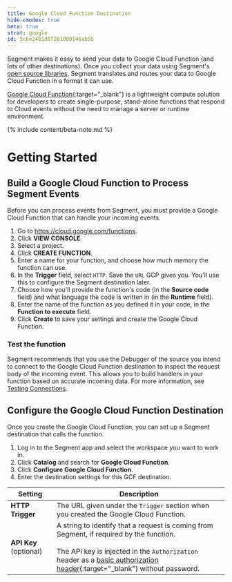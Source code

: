```yaml
---
title: Google Cloud Function Destination
hide-cmodes: true
beta: true
strat: google
id: 5cbe24b1d07261000146ab55
---
```

Segment makes it easy to send your data to Google Cloud Function (and lots of other destinations). Once you collect your data using Segment's [open source libraries](/docs/connections/sources/catalog/), Segment translates and routes your data to Google Cloud Function in a format it can use.

[Google Cloud Function](https://cloud.google.com/functions){:target="_blank"} is a lightweight compute solution for developers to create single-purpose, stand-alone functions that respond to Cloud events without the need to manage a server or runtime environment.

{% include content/beta-note.md %}

# Getting Started



## Build a Google Cloud Function to Process Segment Events

Before you can process events from Segment, you must provide a Google Cloud Function that can handle your incoming events.

1. Go to https://cloud.google.com/functions.
2. Click **VIEW CONSOLE**.
3. Select a project.
4. Click **CREATE FUNCTION**.
5. Enter a name for your function, and choose how much memory the function can use.
6. In the **Trigger** field, select `HTTP`. Save the `URL` GCP gives you. You'll use this to configure the Segment destination later.
7. Choose how you'll provide the function's code (in the **Source code** field) and what language the code is written in (in the **Runtime** field).
8. Enter the name of the function as you defined it in your code, in the **Function to execute** field.
9.  Click **Create** to save your settings and create the Google Cloud Function.


### Test the function

Segment recommends that you use the Debugger of the source you intend to connect to the Google Cloud Function destination to inspect the request body of the incoming event. This allows you to build handlers in your function based on accurate incoming data. For more information, see [Testing Connections](/docs/connections/test-connections/). 

## Configure the Google Cloud Function Destination

Once you create the Google Cloud Function, you can set up a Segment destination that calls the function.

<!-- https://app.segment.com/goto-my-workspace/destinations/catalog/google-cloud-function-->

1. Log in to the Segment app and select the workspace you want to work in.
2. Click **Catalog** and search for **Google Cloud Function**.
3. Click **Configure Google Cloud Function**.
4. Enter the destination settings for this GCF destination.

| Setting                | Description                                                                                                                                                                                                                                                           |
| ---------------------- | --------------------------------------------------------------------------------------------------------------------------------------------------------------------------------------------------------------------------------------------------------------------- |
| **HTTP Trigger**       | The URL given under the `Trigger` section when you created the Google Cloud Function.                                                                                                                                                                                 |
| **API Key** (optional) | A string to identify that a request is coming from Segment, if required by the function. <br><br>The API key is injected in the `Authorization` header as a [basic authorization header](https://en.wikipedia.org/wiki/Basic_access_authentication){:target="_blank"} without password. |
